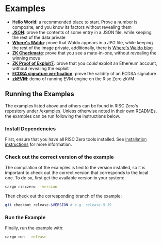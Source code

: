 # Examples

- **[Hello World][example-hello]**: a recommended place to start. Prove a number
  is composite, and you know its factors without revealing them
- **[JSON][example-json]**: prove the contents of some entry in a JSON file,
  while keeping the rest of the data private
- **[Where's Waldo][example-waldo]**: prove that Waldo appears in a JPG file,
  while keeping the rest of the image private, additionally, there is [Where's
  Waldo blog][waldo-blog]
- **[ZK Checkmate][example-chess]**: prove that you see a mate-in-one, without
  revealing the winning move
- **[ZK Proof of Exploit][zkpoex]∑**: prove that you _could_ exploit an Ethereum
  account, without revealing the exploit
- **[ECDSA signature verification][example-ecdsa]**: prove the validity of an
  ECDSA signature
- **[zkEVM][example-zkevm]**: demo of running EVM engine on the Risc Zero zkVM

## Running the Examples

The examples listed above and others can be found in RISC Zero's repository
under [/examples][examples-dir]. Unless otherwise noted in their own READMEs,
the examples can be run following the instructions below.

### Install Dependencies

First, ensure that you have all RISC Zero tools installed. See [installation
instructions][install] for more information.

### Check out the correct version of the example

The compilation of the examples is tied to the version installed, so it is
important to check out the correct version that corresponds to the local one. To
do so, first get the available version in your system:

```bash
cargo risczero --version
```

Then check out the corresponding branch of the example:

```bash
git checkout release-$VERSION # e.g. release-0.19
```

### Run the Example

Finally, run the example with:

```bash
cargo run --release
```

[example-chess]: https://github.com/risc0/risc0/tree/release-0.20/examples/chess
[example-ecdsa]: https://github.com/risc0/risc0/tree/release-0.20/examples/ecdsa
[example-hello]: https://github.com/risc0/risc0/tree/release-0.20/examples/hello-world
[example-json]: https://github.com/risc0/risc0/tree/release-0.20/examples/json
[example-waldo]: https://github.com/risc0/risc0/tree/release-0.20/examples/waldo
[example-zkevm]: https://github.com/risc0/risc0/tree/release-0.20/examples/zkevm-demo
[examples-dir]: https://github.com/risc0/risc0/tree/release-0.20/examples
[install]: ./install.md
[waldo-blog]: https://risczero.com/news/waldo
[zkpoex]: https://risczero.com/news/zkpoex

